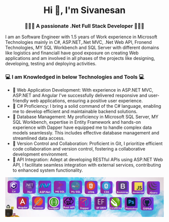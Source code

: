 

<h1 align="center">Hi 👋, I'm Sivanesan</h1>
<h3 align="center">👨🏻‍💻 A passionate .Net Full Stack Developer 👨🏻‍💻</h3>
<p>I am an Software Engineer with 1.5 years of Work experience in Microsoft Technologies mainly in C#, ASP.NET,.Net MVC, .Net Web API, Fronend Technologies, MY SQL Workbench and SQL Server with different domains like logistics and financialI have good exposure on creating Web applications and am involved in all phases of the projects like designing, developing, testing and deploying activities.</p>

<h3>💻 I am Knowledged in below Technologies and Tools 💻</h3>
<ul>
  <li>🌟 Web Application Development: With experience in ASP.NET MVC, ASP.NET and Angular I've successfully delivered responsive and user-friendly web applications, ensuring a positive user experience.</li>
  <li>🌟 C# Proficiency: I bring a solid command of the C# language, enabling me to develop efficient and maintainable backend solutions.</li>
  <li>🌟 Database Management: My proficiency in Microsoft SQL Server, MY SQL Workbench, expertise in Entity Framework and hands-on experience with Dapper have equipped me to handle complex data models seamlessly. This includes effective database management and streamlined data access.</li>
  <li>🌟 Version Control and Collaboration: Proficient in Git, I prioritize efficient code collaboration and version control, fostering a collaborative development environment.</li>
  <li>🌟 API Integration: Adept at developing RESTful APIs using ASP.NET Web API, I facilitate seamless integration with external services, contributing to enhanced system functionality.</li>

  
</ul>


<img align="center" alt="coding" width="1300" src="https://raw.githubusercontent.com/sivanesansubramani/sivanesansubramani/main/banner.jpg">
<br>
